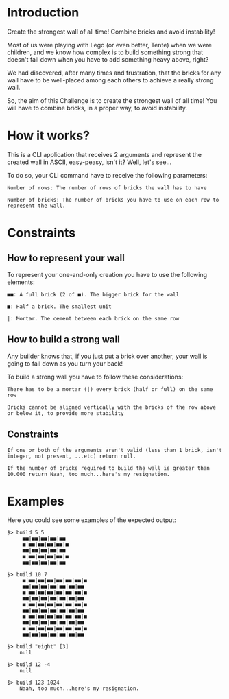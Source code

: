 # Introduction
Create the strongest wall of all time! Combine bricks and avoid instability!

Most of us were playing with Lego (or even better, Tente) when we were children, and we know how complex is to build something strong that doesn't fall down when you have to add something heavy above, right?

We had discovered, after many times and frustration, that the bricks for any wall have to be well-placed among each others to achieve a really strong wall.

So, the aim of this Challenge is to create the strongest wall of all time! You will have to combine bricks, in a proper way, to avoid instability.

# How it works?

This is a CLI application that receives 2 arguments and represent the created wall in ASCII, easy-peasy, isn't it? Well, let's see...

To do so, your CLI command have to receive the following parameters:

    Number of rows: The number of rows of bricks the wall has to have

    Number of bricks: The number of bricks you have to use on each row to represent the wall.

# Constraints
## How to represent your wall

To represent your one-and-only creation you have to use the following elements:

    ■■: A full brick (2 of ■). The bigger brick for the wall

    ■: Half a brick. The smallest unit

    |: Mortar. The cement between each brick on the same row

## How to build a strong wall

Any builder knows that, if you just put a brick over another, your wall is going to fall down as you turn your back!

To build a strong wall you have to follow these considerations:

    There has to be a mortar (|) every brick (half or full) on the same row

    Bricks cannot be aligned vertically with the bricks of the row above or below it, to provide more stability

## Constraints

    If one or both of the arguments aren't valid (less than 1 brick, isn't integer, not present, ...etc) return null.

    If the number of bricks required to build the wall is greater than 10.000 return Naah, too much...here's my resignation.

# Examples

Here you could see some examples of the expected output:
<pre><code>$> build 5 5
     ■■|■■|■■|■■|■■
     ■|■■|■■|■■|■■|■
     ■■|■■|■■|■■|■■
     ■|■■|■■|■■|■■|■
     ■■|■■|■■|■■|■■

$> build 10 7
     ■|■■|■■|■■|■■|■■|■■|■
     ■■|■■|■■|■■|■■|■■|■■
     ■|■■|■■|■■|■■|■■|■■|■
     ■■|■■|■■|■■|■■|■■|■■
     ■|■■|■■|■■|■■|■■|■■|■
     ■■|■■|■■|■■|■■|■■|■■
     ■|■■|■■|■■|■■|■■|■■|■
     ■■|■■|■■|■■|■■|■■|■■
     ■|■■|■■|■■|■■|■■|■■|■
     ■■|■■|■■|■■|■■|■■|■■

$> build "eight" [3]
    null
    
$> build 12 -4
    null
    
$> build 123 1024
    Naah, too much...here's my resignation.
</pre></code>